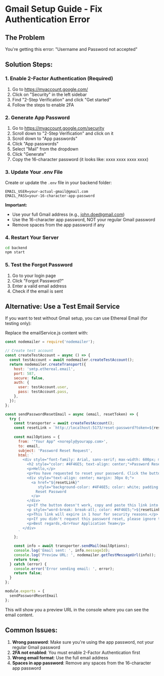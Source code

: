 # Gmail Setup Guide - Fix Authentication Error

## The Problem
You're getting this error: "Username and Password not accepted"

## Solution Steps:

### 1. Enable 2-Factor Authentication (Required)
1. Go to https://myaccount.google.com/
2. Click on "Security" in the left sidebar
3. Find "2-Step Verification" and click "Get started"
4. Follow the steps to enable 2FA

### 2. Generate App Password
1. Go to https://myaccount.google.com/security
2. Scroll down to "2-Step Verification" and click on it
3. Scroll down to "App passwords"
4. Click "App passwords"
5. Select "Mail" from the dropdown
6. Click "Generate"
7. Copy the 16-character password (it looks like: xxxx xxxx xxxx xxxx)

### 3. Update Your .env File
Create or update the `.env` file in your backend folder:

```
EMAIL_USER=your-actual-gmail@gmail.com
EMAIL_PASS=your-16-character-app-password
```

**Important:**
- Use your full Gmail address (e.g., john.doe@gmail.com)
- Use the 16-character app password, NOT your regular Gmail password
- Remove spaces from the app password if any

### 4. Restart Your Server
```bash
cd backend
npm start
```

### 5. Test the Forgot Password
1. Go to your login page
2. Click "Forgot Password?"
3. Enter a valid email address
4. Check if the email is sent

## Alternative: Use a Test Email Service
If you want to test without Gmail setup, you can use Ethereal Email (for testing only):

Replace the emailService.js content with:

```javascript
const nodemailer = require('nodemailer');

// Create test account
const createTestAccount = async () => {
  const testAccount = await nodemailer.createTestAccount();
  return nodemailer.createTransport({
    host: 'smtp.ethereal.email',
    port: 587,
    secure: false,
    auth: {
      user: testAccount.user,
      pass: testAccount.pass,
    },
  });
};

const sendPasswordResetEmail = async (email, resetToken) => {
  try {
    const transporter = await createTestAccount();
    const resetLink = `http://localhost:5173/reset-password?token=${resetToken}`;
    
    const mailOptions = {
      from: '"Your App" <noreply@yourapp.com>',
      to: email,
      subject: 'Password Reset Request',
      html: `
        <div style="font-family: Arial, sans-serif; max-width: 600px; margin: 0 auto;">
          <h2 style="color: #4F46E5; text-align: center;">Password Reset Request</h2>
          <p>Hello,</p>
          <p>You have requested to reset your password. Click the button below to reset your password:</p>
          <div style="text-align: center; margin: 30px 0;">
            <a href="${resetLink}" 
               style="background-color: #4F46E5; color: white; padding: 12px 30px; text-decoration: none; border-radius: 5px; display: inline-block;">
              Reset Password
            </a>
          </div>
          <p>If the button doesn't work, copy and paste this link into your browser:</p>
          <p style="word-break: break-all; color: #4F46E5;">${resetLink}</p>
          <p>This link will expire in 1 hour for security reasons.</p>
          <p>If you didn't request this password reset, please ignore this email.</p>
          <p>Best regards,<br>Your Application Team</p>
        </div>
      `
    };

    const info = await transporter.sendMail(mailOptions);
    console.log('Email sent: ', info.messageId);
    console.log('Preview URL: ', nodemailer.getTestMessageUrl(info));
    return true;
  } catch (error) {
    console.error('Error sending email: ', error);
    return false;
  }
};

module.exports = {
  sendPasswordResetEmail
};
```

This will show you a preview URL in the console where you can see the email content.

## Common Issues:
1. **Wrong password**: Make sure you're using the app password, not your regular Gmail password
2. **2FA not enabled**: You must enable 2-Factor Authentication first
3. **Wrong email format**: Use the full email address
4. **Spaces in app password**: Remove any spaces from the 16-character app password 
